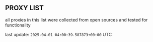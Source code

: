 ## PROXY LIST

all proxies in this list were collected from open sources and tested for functionality

last update: `2025-04-01 04:00:39.587873+00:00` UTC